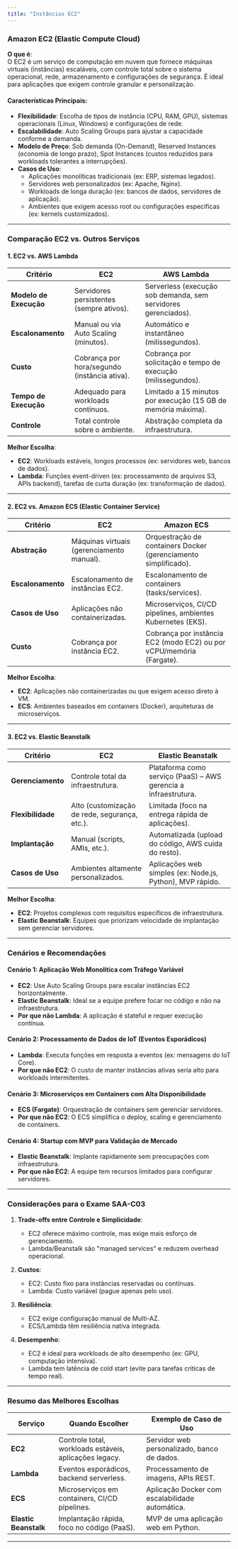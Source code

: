 ```yaml
---
title: "Instâncias EC2"
---
```


### **Amazon EC2 (Elastic Compute Cloud)**
**O que é**:  
O EC2 é um serviço de computação em nuvem que fornece máquinas virtuais (instâncias) escaláveis, com controle total sobre o sistema operacional, rede, armazenamento e configurações de segurança. É ideal para aplicações que exigem controle granular e personalização.

#### **Características Principais**:
- **Flexibilidade**: Escolha de tipos de instância (CPU, RAM, GPU), sistemas operacionais (Linux, Windows) e configurações de rede.
- **Escalabilidade**: Auto Scaling Groups para ajustar a capacidade conforme a demanda.
- **Modelo de Preço**: Sob demanda (On-Demand), Reserved Instances (economia de longo prazo), Spot Instances (custos reduzidos para workloads tolerantes a interrupções).
- **Casos de Uso**:
  - Aplicações monolíticas tradicionais (ex: ERP, sistemas legados).
  - Servidores web personalizados (ex: Apache, Nginx).
  - Workloads de longa duração (ex: bancos de dados, servidores de aplicação).
  - Ambientes que exigem acesso root ou configurações específicas (ex: kernels customizados).

---

### **Comparação EC2 vs. Outros Serviços**

#### **1. EC2 vs. AWS Lambda**
| **Critério**            | **EC2**                                      | **AWS Lambda**                                  |
|-------------------------|----------------------------------------------|-------------------------------------------------|
| **Modelo de Execução**   | Servidores persistentes (sempre ativos).     | Serverless (execução sob demanda, sem servidores gerenciados). |
| **Escalonamento**        | Manual ou via Auto Scaling (minutos).        | Automático e instantâneo (milissegundos).       |
| **Custo**                | Cobrança por hora/segundo (instância ativa). | Cobrança por solicitação e tempo de execução (milissegundos). |
| **Tempo de Execução**    | Adequado para workloads contínuos.           | Limitado a 15 minutos por execução (15 GB de memória máxima). |
| **Controle**             | Total controle sobre o ambiente.             | Abstração completa da infraestrutura.           |

**Melhor Escolha**:  
- **EC2**: Workloads estáveis, longos processos (ex: servidores web, bancos de dados).  
- **Lambda**: Funções event-driven (ex: processamento de arquivos S3, APIs backend), tarefas de curta duração (ex: transformação de dados).  

---

#### **2. EC2 vs. Amazon ECS (Elastic Container Service)**
| **Critério**            | **EC2**                                      | **Amazon ECS**                                  |
|-------------------------|----------------------------------------------|-------------------------------------------------|
| **Abstração**            | Máquinas virtuais (gerenciamento manual).    | Orquestração de containers Docker (gerenciamento simplificado). |
| **Escalonamento**        | Escalonamento de instâncias EC2.             | Escalonamento de containers (tasks/services).   |
| **Casos de Uso**         | Aplicações não containerizadas.              | Microserviços, CI/CD pipelines, ambientes Kubernetes (EKS). |
| **Custo**                | Cobrança por instância EC2.                  | Cobrança por instância EC2 (modo EC2) ou por vCPU/memória (Fargate). |

**Melhor Escolha**:  
- **EC2**: Aplicações não containerizadas ou que exigem acesso direto à VM.  
- **ECS**: Ambientes baseados em containers (Docker), arquiteturas de microserviços.  

---

#### **3. EC2 vs. Elastic Beanstalk**
| **Critério**            | **EC2**                                      | **Elastic Beanstalk**                          |
|-------------------------|----------------------------------------------|------------------------------------------------|
| **Gerenciamento**        | Controle total da infraestrutura.            | Plataforma como serviço (PaaS) – AWS gerencia a infraestrutura. |
| **Flexibilidade**        | Alto (customização de rede, segurança, etc.).| Limitada (foco na entrega rápida de aplicações).|
| **Implantação**          | Manual (scripts, AMIs, etc.).                | Automatizada (upload do código, AWS cuida do resto). |
| **Casos de Uso**         | Ambientes altamente personalizados.          | Aplicações web simples (ex: Node.js, Python), MVP rápido. |

**Melhor Escolha**:  
- **EC2**: Projetos complexos com requisitos específicos de infraestrutura.  
- **Elastic Beanstalk**: Equipes que priorizam velocidade de implantação sem gerenciar servidores.  

---

### **Cenários e Recomendações**

#### **Cenário 1: Aplicação Web Monolítica com Tráfego Variável**
- **EC2**: Use Auto Scaling Groups para escalar instâncias EC2 horizontalmente.  
- **Elastic Beanstalk**: Ideal se a equipe prefere focar no código e não na infraestrutura.  
- **Por que não Lambda**: A aplicação é stateful e requer execução contínua.  

#### **Cenário 2: Processamento de Dados de IoT (Eventos Esporádicos)**
- **Lambda**: Executa funções em resposta a eventos (ex: mensagens do IoT Core).  
- **Por que não EC2**: O custo de manter instâncias ativas seria alto para workloads intermitentes.  

#### **Cenário 3: Microserviços em Containers com Alta Disponibilidade**
- **ECS (Fargate)**: Orquestração de containers sem gerenciar servidores.  
- **Por que não EC2**: O ECS simplifica o deploy, scaling e gerenciamento de containers.  

#### **Cenário 4: Startup com MVP para Validação de Mercado**
- **Elastic Beanstalk**: Implante rapidamente sem preocupações com infraestrutura.  
- **Por que não EC2**: A equipe tem recursos limitados para configurar servidores.  

---

### **Considerações para o Exame SAA-C03**
1. **Trade-offs entre Controle e Simplicidade**:  
   - EC2 oferece máximo controle, mas exige mais esforço de gerenciamento.  
   - Lambda/Beanstalk são "managed services" e reduzem overhead operacional.  

2. **Custos**:  
   - EC2: Custo fixo para instâncias reservadas ou contínuas.  
   - Lambda: Custo variável (pague apenas pelo uso).  

3. **Resiliência**:  
   - EC2 exige configuração manual de Multi-AZ.  
   - ECS/Lambda têm resiliência nativa integrada.  

4. **Desempenho**:  
   - EC2 é ideal para workloads de alto desempenho (ex: GPU, computação intensiva).  
   - Lambda tem latência de cold start (evite para tarefas críticas de tempo real).  

---

### **Resumo das Melhores Escolhas**
| **Serviço**          | **Quando Escolher**                                  | **Exemplo de Caso de Uso**                     |
|-----------------------|------------------------------------------------------|------------------------------------------------|
| **EC2**               | Controle total, workloads estáveis, aplicações legacy. | Servidor web personalizado, banco de dados.    |
| **Lambda**            | Eventos esporádicos, backend serverless.             | Processamento de imagens, APIs REST.           |
| **ECS**               | Microserviços em containers, CI/CD pipelines.        | Aplicação Docker com escalabilidade automática.|
| **Elastic Beanstalk** | Implantação rápida, foco no código (PaaS).           | MVP de uma aplicação web em Python.            |

---
